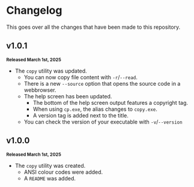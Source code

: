 # Changelog

This goes over all the changes that have been made to this repository.

## v1.0.1

<sub>**Released March 1st, 2025**</sub>

* The `copy` utility was updated.
    * You can now copy file content with `-r`/`--read`.
    * There is a new `--source` option that opens the source code in a webbrowser.
    * The help screen has been updated.
        * The bottom of the help screen output features a copyright tag.
        * When using `cp.exe`, the alias changes to `copy.exe`.
        * A version tag is added next to the title.
    * You can check the version of your executable with `-v`/`--version`

## v1.0.0

<sub>**Released March 1st, 2025**</sub>

* The `copy` utility was created.
    * ANSI colour codes were added.
    * A `README` was added.